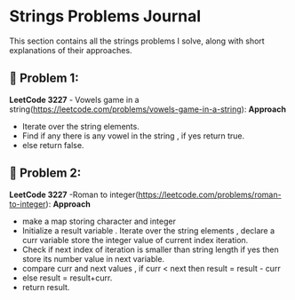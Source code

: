# Strings Problems Journal

This section contains all the strings problems I solve, along with short explanations of their approaches.

## 📌 Problem 1:
**LeetCode 3227** - Vowels game in a string(https://leetcode.com/problems/vowels-game-in-a-string):
**Approach**
 - Iterate over the string elements.
 - Find if any there is any vowel in the string , if yes return true.
 - else return false.

## 📌 Problem 2:
**LeetCode 3227** -Roman to integer(https://leetcode.com/problems/roman-to-integer):
**Approach**
 - make a map storing character and integer
 - Initialize a result variable . Iterate over the string elements , declare a curr variable store the integer value of current index iteration.
 - Check if next index of iteration is smaller than string length if yes then store its number value in next variable.
 - compare curr and next values , if curr < next then result = result - curr
 - else result = result+curr.
 - return result.   
